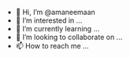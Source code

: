 - 👋 Hi, I’m @amaneemaan
- 👀 I’m interested in ...
- 🌱 I’m currently learning ...
- 💞️ I’m looking to collaborate on ...
- 📫 How to reach me ...

<!---
amaneemaan/amaneemaan is a ✨ special ✨ repository because its `README.md` (this file) appears on your GitHub profile.
You can click the Preview link to take a look at your changes.
--->
